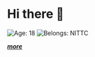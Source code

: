 # Hi there 👋 

![Age: 18](https://img.shields.io/badge/age-18-blue?style=for-the-badge)
![Belongs: NITTC](https://img.shields.io/badge/belongs-nittc-Green?style=for-the-badge)

_**[more](https://hitotei.github.io/)**_

